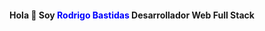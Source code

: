 <div id="header" align="center">
    <H4> Hola 👋 Soy <font color=blue> Rodrigo Bastidas </font>Desarrollador Web Full Stack</H4>
</div>
